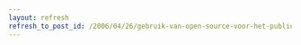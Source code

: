```yaml
---
layout: refresh
refresh_to_post_id: /2006/04/26/gebruik-van-open-source-voor-het-publiceren-van-closed-source-materiaal
---
```

